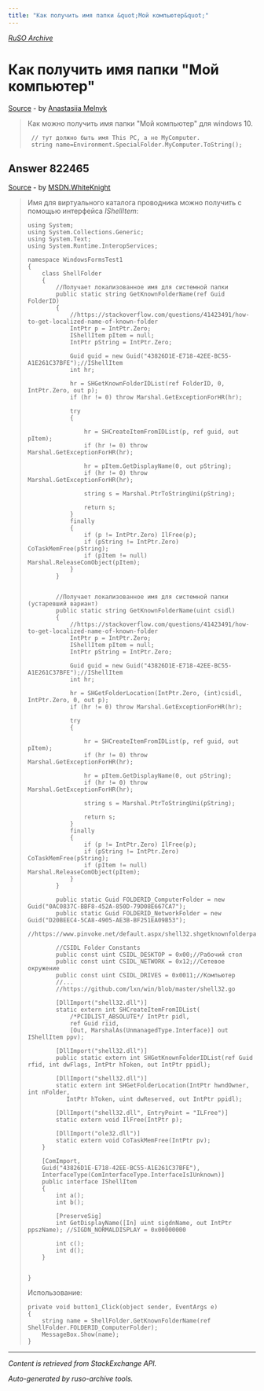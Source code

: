 ```yaml
---
title: "Как получить имя папки &quot;Мой компьютер&quot;"
---
```

<p><i><a href="https://github.com/MSDN-WhiteKnight/ruso-archive/">RuSO Archive</a></i></p>
<h1>Как получить имя папки &quot;Мой компьютер&quot;</h1>
<p><a href="https://ru.stackoverflow.com/questions/822344/%d0%9a%d0%b0%d0%ba-%d0%bf%d0%be%d0%bb%d1%83%d1%87%d0%b8%d1%82%d1%8c-%d0%b8%d0%bc%d1%8f-%d0%bf%d0%b0%d0%bf%d0%ba%d0%b8-%d0%9c%d0%be%d0%b9-%d0%ba%d0%be%d0%bc%d0%bf%d1%8c%d1%8e%d1%82%d0%b5%d1%80">Source</a> - by <a href="https://ru.stackoverflow.com/users/210338/anastasiia-melnyk">Anastasiia Melnyk</a></p>
<blockquote>
<p>Как можно получить имя папки "Мой компьютер" для windows 10.</p>

<pre><code> // тут должно быть имя This PC, а не MyComputer. 
 string name=Environment.SpecialFolder.MyComputer.ToString();  
</code></pre>

</blockquote>
<h2>Answer 822465</h2>
<p><a href="https://ru.stackoverflow.com/a/822465/">Source</a> - by <a href="https://ru.stackoverflow.com/users/240512/msdn-whiteknight">MSDN.WhiteKnight</a></p>
<blockquote>
<p>Имя для виртуального каталога проводника можно получить с помощью интерфейса <em>IShellItem</em>:</p>

<pre><code>using System;
using System.Collections.Generic;
using System.Text;
using System.Runtime.InteropServices;

namespace WindowsFormsTest1
{
    class ShellFolder
    {
        //Получает локализованное имя для системной папки
        public static string GetKnownFolderName(ref Guid FolderID)
        {
            //https://stackoverflow.com/questions/41423491/how-to-get-localized-name-of-known-folder
            IntPtr p = IntPtr.Zero;
            IShellItem pItem = null;
            IntPtr pString = IntPtr.Zero;

            Guid guid = new Guid("43826D1E-E718-42EE-BC55-A1E261C37BFE");//IShellItem
            int hr;    

            hr = SHGetKnownFolderIDList(ref FolderID, 0, IntPtr.Zero, out p);
            if (hr != 0) throw Marshal.GetExceptionForHR(hr);

            try
            {

                hr = SHCreateItemFromIDList(p, ref guid, out pItem);
                if (hr != 0) throw Marshal.GetExceptionForHR(hr);

                hr = pItem.GetDisplayName(0, out pString);
                if (hr != 0) throw Marshal.GetExceptionForHR(hr);

                string s = Marshal.PtrToStringUni(pString);

                return s;
            }
            finally
            {
                if (p != IntPtr.Zero) IlFree(p);
                if (pString != IntPtr.Zero) CoTaskMemFree(pString);
                if (pItem != null) Marshal.ReleaseComObject(pItem);
            }
        }


        //Получает локализованное имя для системной папки (устаревший вариант)       
        public static string GetKnownFolderName(uint csidl)
        {
            //https://stackoverflow.com/questions/41423491/how-to-get-localized-name-of-known-folder
            IntPtr p = IntPtr.Zero;
            IShellItem pItem = null;
            IntPtr pString = IntPtr.Zero;

            Guid guid = new Guid("43826D1E-E718-42EE-BC55-A1E261C37BFE");//IShellItem
            int hr;

            hr = SHGetFolderLocation(IntPtr.Zero, (int)csidl, IntPtr.Zero, 0, out p);
            if (hr != 0) throw Marshal.GetExceptionForHR(hr);

            try
            {

                hr = SHCreateItemFromIDList(p, ref guid, out pItem);
                if (hr != 0) throw Marshal.GetExceptionForHR(hr);

                hr = pItem.GetDisplayName(0, out pString);
                if (hr != 0) throw Marshal.GetExceptionForHR(hr);

                string s = Marshal.PtrToStringUni(pString);

                return s;
            }
            finally
            {
                if (p != IntPtr.Zero) IlFree(p);
                if (pString != IntPtr.Zero) CoTaskMemFree(pString);
                if (pItem != null) Marshal.ReleaseComObject(pItem);
            }
        }                

        public static Guid FOLDERID_ComputerFolder = new Guid("0AC0837C-BBF8-452A-850D-79D08E667CA7");
        public static Guid FOLDERID_NetworkFolder = new Guid("D20BEEC4-5CA8-4905-AE3B-BF251EA09B53");
        //https://www.pinvoke.net/default.aspx/shell32.shgetknownfolderpath

        //CSIDL Folder Constants
        public const uint CSIDL_DESKTOP = 0x00;//Рабочий стол
        public const uint CSIDL_NETWORK = 0x12;//Сетевое окружение
        public const uint CSIDL_DRIVES = 0x0011;//Компьютер
        //...
        //https://github.com/lxn/win/blob/master/shell32.go

        [DllImport("shell32.dll")]
        static extern int SHCreateItemFromIDList(
            /*PCIDLIST_ABSOLUTE*/ IntPtr pidl,
            ref Guid riid,
            [Out, MarshalAs(UnmanagedType.Interface)] out IShellItem ppv);

        [DllImport("shell32.dll")]
        public static extern int SHGetKnownFolderIDList(ref Guid rfid, int dwFlags, IntPtr hToken, out IntPtr ppidl);

        [DllImport("shell32.dll")]
        static extern int SHGetFolderLocation(IntPtr hwndOwner, int nFolder,
           IntPtr hToken, uint dwReserved, out IntPtr ppidl);

        [DllImport("shell32.dll", EntryPoint = "ILFree")]
        static extern void IlFree(IntPtr p);

        [DllImport("ole32.dll")]
        static extern void CoTaskMemFree(IntPtr pv);
    }

    [ComImport,
    Guid("43826D1E-E718-42EE-BC55-A1E261C37BFE"),
    InterfaceType(ComInterfaceType.InterfaceIsIUnknown)]
    public interface IShellItem
    {
        int a();
        int b();

        [PreserveSig]
        int GetDisplayName([In] uint sigdnName, out IntPtr ppszName); //SIGDN_NORMALDISPLAY = 0x00000000

        int c();
        int d();
    }


}
</code></pre>

<p>Использование:</p>

<pre><code>private void button1_Click(object sender, EventArgs e)
{
    string name = ShellFolder.GetKnownFolderName(ref ShellFolder.FOLDERID_ComputerFolder);
    MessageBox.Show(name);
}
</code></pre>

</blockquote>
<hr/>
<p><i>Content is retrieved from StackExchange API. </i></p>
<p><i>Auto-generated by ruso-archive tools. </i></p>
